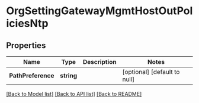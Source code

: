 # OrgSettingGatewayMgmtHostOutPoliciesNtp

## Properties
Name | Type | Description | Notes
------------ | ------------- | ------------- | -------------
**PathPreference** | **string** |  | [optional] [default to null]

[[Back to Model list]](../README.md#documentation-for-models) [[Back to API list]](../README.md#documentation-for-api-endpoints) [[Back to README]](../README.md)

